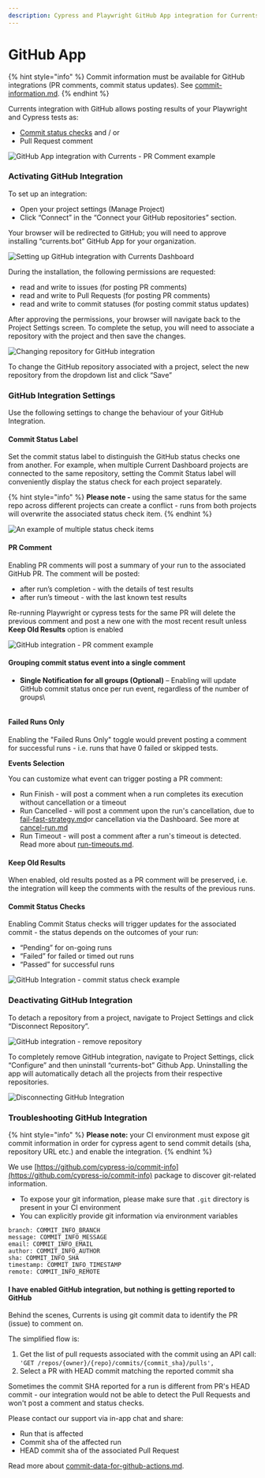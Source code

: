 ```yaml
---
description: Cypress and Playwright GitHub App integration for Currents dashboard
---
```


# GitHub App

{% hint style="info" %}
Commit information must be available for GitHub integrations (PR comments, commit status updates). See [commit-information.md](../../../dashboard/runs/commit-information.md "mention").
{% endhint %}

Currents integration with GitHub allows posting results of your Playwright and Cypress tests as:

* [Commit status checks](https://docs.github.com/en/pull-requests/collaborating-with-pull-requests/collaborating-on-repositories-with-code-quality-features/about-status-checks) and / or
* Pull Request comment

![GitHub App integration with Currents - PR Comment example](<../../../.gitbook/assets/pr-comment-example 2_rounded.png>)

### Activating GitHub Integration

To set up an integration:

* Open your project settings (Manage Project)
* Click “Connect” in the “Connect your GitHub repositories” section.

Your browser will be redirected to GitHub; you will need to approve installing “currents.bot” GitHub App for your organization.

![Setting up GitHub integration with Currents Dashboard](../../../.gitbook/assets/github-cypress-setup-example.gif)

During the installation, the following permissions are requested:

* read and write to issues (for posting PR comments)
* read and write to Pull Requests (for posting PR comments)
* read and write to commit statuses (for posting commit status updates)

After approving the permissions, your browser will navigate back to the Project Settings screen. To complete the setup, you will need to associate a repository with the project and then save the changes.

![Changing repository for GitHub integration](../../../.gitbook/assets/github-cypress-change-settings.gif)

To change the GitHub repository associated with a project, select the new repository from the dropdown list and click “Save”

### GitHub Integration Settings

Use the following settings to change the behaviour of your GitHub Integration.

#### Commit Status Label

Set the commit status label to distinguish the GitHub status checks one from another. For example, when multiple Current Dashboard projects are connected to the same repository, setting the Commit Status label will conveniently display the status check for each project separately.

{% hint style="info" %}
**Please note -** using the same status for the same repo across different projects can create a conflict - runs from both projects will overwrite the associated status check item.
{% endhint %}

![An example of multiple status check items](<../../../.gitbook/assets/CleanShot 2022-07-18 at 15.16.04@2x.png>)

#### PR Comment

Enabling PR comments will post a summary of your run to the associated GitHub PR. The comment will be posted:

* after run’s completion - with the details of test results
* after run’s timeout - with the last known test results

Re-running Playwright or cypress tests for the same PR will delete the previous comment and post a new one with the most recent result unless **Keep Old Results** option is enabled

![GitHub integration - PR comment example](../../../.gitbook/assets/github-cypress-pr-comment.gif)

#### Grouping commit status event into a single comment

*   **Single Notification for all groups (Optional)** – Enabling will update GitHub commit status once per run event, regardless of the number of groups\


    <figure><img src="../../../.gitbook/assets/image (2).png" alt=""><figcaption></figcaption></figure>

#### Failed Runs Only

Enabling the "Failed Runs Only" toggle would prevent posting a comment for successful runs - i.e. runs that have 0 failed or skipped tests.

**Events Selection**

You can customize what event can trigger posting a PR comment:

* Run Finish - will post a comment when a run completes its execution without cancellation or a timeout
* Run Cancelled - will post a comment upon the run's cancellation, due to [fail-fast-strategy.md](../../../guides/parallelization-guide/fail-fast-strategy.md "mention")or cancellation via the Dashboard. See more at [cancel-run.md](../../../dashboard/runs/cancel-run.md "mention")
* Run Timeout - will post a comment after a run's timeout is detected. Read more about [run-timeouts.md](../../../dashboard/runs/run-timeouts.md "mention").

#### Keep Old **Results**

When enabled, old results posted as a PR comment will be preserved, i.e. the integration will keep the comments with the results of the previous runs.

#### Commit Status Checks

Enabling Commit Status checks will trigger updates for the associated commit - the status depends on the outcomes of your run:

* “Pending” for on-going runs
* “Failed” for failed or timed out runs
* “Passed” for successful runs

![GitHub Integration - commit status check example](../../../.gitbook/assets/github-commit-status.gif)

### Deactivating GitHub Integration

To detach a repository from a project, navigate to Project Settings and click “Disconnect Repository”.

![GitHub integration - remove repository](../../../.gitbook/assets/cypress-github-remove-integration.gif)

To completely remove GitHub integration, navigate to Project Settings, click “Configure” and then uninstall “currents-bot” Github App. Uninstalling the app will automatically detach all the projects from their respective repositories.

![Disconnecting GitHub Integration](../../../.gitbook/assets/github-cypress-disconnecting.gif)

### Troubleshooting GitHub Integration

{% hint style="info" %}
**Please note:** your CI environment must expose git commit information in order for cypress agent to send commit details (sha, repository URL etc.) and enable the integration.
{% endhint %}

We use [https://github.com/cypress-io/commit-info](https://github.com/cypress-io/commit-info) package to discover git-related information.

* To expose your git information, please make sure that `.git` directory is present in your CI environment
* You can explicitly provide git information via environment variables

```
branch: COMMIT_INFO_BRANCH
message: COMMIT_INFO_MESSAGE
email: COMMIT_INFO_EMAIL
author: COMMIT_INFO_AUTHOR
sha: COMMIT_INFO_SHA
timestamp: COMMIT_INFO_TIMESTAMP
remote: COMMIT_INFO_REMOTE
```

#### I have enabled GitHub integration, but nothing is getting reported to GitHub

Behind the scenes, Currents is using git commit data to identify the PR (issue) to comment on.&#x20;

The simplified flow is:

1. Get the list of pull requests associated with the commit using an API call: `'GET /repos/{owner}/{repo}/commits/{commit_sha}/pulls',`
2. Select a PR with HEAD commit matching the reported commit sha

Sometimes the commit SHA reported for a run is different from PR's HEAD commit - our integration would not be able to detect the Pull Requests and won't post a comment and status checks.

Please contact our support via in-app chat and share:

* Run that is affected
* Commit sha of the affected run
* HEAD commit sha of the associated Pull Request

Read more about [commit-data-for-github-actions.md](../../../getting-started/ci-setup/github-actions/commit-data-for-github-actions.md "mention").
